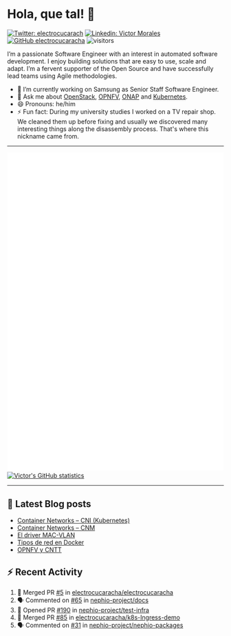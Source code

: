 # Hola, que tal! 👋

[![Twitter: electrocucarach](https://img.shields.io/twitter/follow/electrocucarach?style=social)](https://twitter.com/electrocucarach)
[![Linkedin: Victor Morales](https://img.shields.io/badge/-VictorMorales-blue?style=flat-square&logo=Linkedin&logoColor=white&link=https://www.linkedin.com/in/electrocucaracha/)](https://www.linkedin.com/in/electrocucaracha/)
[![GitHub electrocucaracha](https://img.shields.io/github/followers/electrocucaracha?label=follow&style=social)](https://github.com/electrocucaracha)
![visitors](https://visitor-badge.laobi.icu/badge?page_id=electrocucaracha.electrocucaracha)

I’m a passionate Software Engineer with an interest in automated
software development. I enjoy building solutions that are easy to use,
scale and adapt. I’m a fervent supporter of the Open Source and have
successfully lead teams using Agile methodologies.

- 🔭 I’m currently working on Samsung as Senior Staff Software
Engineer.
- 💬 Ask me about [OpenStack](https://www.openstack.org/),
[OPNFV](https://www.opnfv.org/), [ONAP](https://www.onap.org/) and
[Kubernetes](https://kubernetes.io/).
- 😄 Pronouns: he/him
- ⚡ Fun fact: During my university studies I worked on a TV repair
shop. We cleaned them up before fixing and usually we discovered many
interesting things along the disassembly process. That's where this
nickname came from.

---

![Metrics](https://github.com/electrocucaracha/electrocucaracha/blob/master/github-metrics.svg)
[![Victor's GitHub statistics](https://github-readme-stats.vercel.app/api?username=electrocucaracha)](https://github.com/anuraghazra/github-readme-stats#github-stats-card)

---

## 📘 Latest Blog posts

<!-- BLOG-POST-LIST:START -->
- [Container Networks – CNI &lpar;Kubernetes&rpar;](https://electrocucaracha.com/2021/07/05/container-networks-cni/)
- [Container Networks – CNM](https://electrocucaracha.com/2020/08/28/container-network-model/)
- [El driver MAC-VLAN](https://electrocucaracha.com/2020/07/01/el-driver-mac-vlan/)
- [Tipos de red en Docker](https://electrocucaracha.com/2020/06/13/tipos-de-red-en-docker/)
- [OPNFV y CNTT](https://electrocucaracha.com/2020/05/29/opnfv-y-cntt/)
<!-- BLOG-POST-LIST:END -->

## :zap: Recent Activity

<!--START_SECTION:activity-->
1. 🎉 Merged PR [#5](https://github.com/electrocucaracha/electrocucaracha/pull/5) in [electrocucaracha/electrocucaracha](https://github.com/electrocucaracha/electrocucaracha)
2. 🗣 Commented on [#65](https://github.com/nephio-project/docs/pull/65#issuecomment-1723189279) in [nephio-project/docs](https://github.com/nephio-project/docs)
3. 💪 Opened PR [#190](https://github.com/nephio-project/test-infra/pull/190) in [nephio-project/test-infra](https://github.com/nephio-project/test-infra)
4. 🎉 Merged PR [#85](https://github.com/electrocucaracha/k8s-Ingress-demo/pull/85) in [electrocucaracha/k8s-Ingress-demo](https://github.com/electrocucaracha/k8s-Ingress-demo)
5. 🗣 Commented on [#31](https://github.com/nephio-project/nephio-packages/pull/31#issuecomment-1721578682) in [nephio-project/nephio-packages](https://github.com/nephio-project/nephio-packages)
<!--END_SECTION:activity-->
